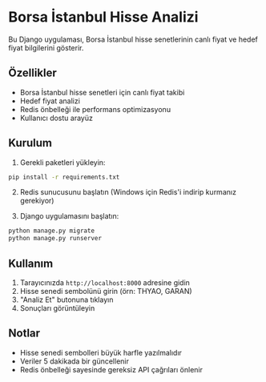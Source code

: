 # Borsa İstanbul Hisse Analizi

Bu Django uygulaması, Borsa İstanbul hisse senetlerinin canlı fiyat ve hedef fiyat bilgilerini gösterir.

## Özellikler

- Borsa İstanbul hisse senetleri için canlı fiyat takibi
- Hedef fiyat analizi
- Redis önbelleği ile performans optimizasyonu
- Kullanıcı dostu arayüz

## Kurulum

1. Gerekli paketleri yükleyin:
```bash
pip install -r requirements.txt
```

2. Redis sunucusunu başlatın (Windows için Redis'i indirip kurmanız gerekiyor)

3. Django uygulamasını başlatın:
```bash
python manage.py migrate
python manage.py runserver
```

## Kullanım

1. Tarayıcınızda `http://localhost:8000` adresine gidin
2. Hisse senedi sembolünü girin (örn: THYAO, GARAN)
3. "Analiz Et" butonuna tıklayın
4. Sonuçları görüntüleyin

## Notlar

- Hisse senedi sembolleri büyük harfle yazılmalıdır
- Veriler 5 dakikada bir güncellenir
- Redis önbelleği sayesinde gereksiz API çağrıları önlenir 